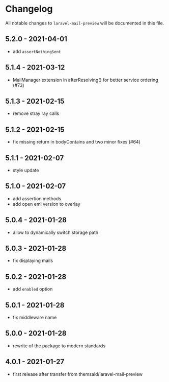 # Changelog

All notable changes to `laravel-mail-preview` will be documented in this file.

## 5.2.0 - 2021-04-01

- add `assertNothingSent`

## 5.1.4 - 2021-03-12

- MailManager extension in afterResolving() for better service ordering (#73)

## 5.1.3 - 2021-02-15

- remove stray ray calls

## 5.1.2 - 2021-02-15

- fix missing return in bodyContains and two minor fixes (#64)

## 5.1.1 - 2021-02-07

- style update

## 5.1.0 - 2021-02-07

- add assertion methods
- add open eml version to overlay

## 5.0.4 - 2021-01-28

- allow to dynamically switch storage path

## 5.0.3 - 2021-01-28

- fix displaying mails

## 5.0.2 - 2021-01-28

- add `enabled` option

## 5.0.1 - 2021-01-28

- fix middleware name

## 5.0.0 - 2021-01-28

- rewrite of the package to modern standards

## 4.0.1 - 2021-01-27

- first release after transfer from themsaid/laravel-mail-preview
